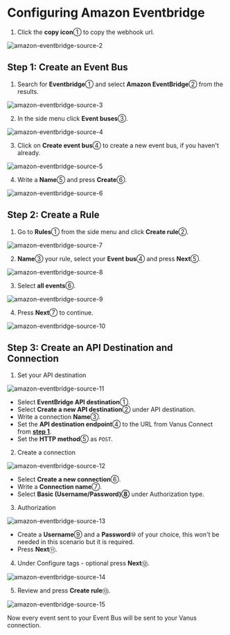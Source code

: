 # **Configuring Amazon Eventbridge**

1. Click the **copy icon**① to copy the webhook url.

![amazon-eventbridge-source-2](images/amazon-eventbridge-source-2.webp)

## Step 1: Create an Event Bus

1. Search for **Eventbridge**① and select **Amazon EventBridge**② from the results.

![amazon-eventbridge-source-3](images/amazon-eventbridge-source-3.webp)

2. In the side menu click **Event buses**③.

![amazon-eventbridge-source-4](images/amazon-eventbridge-source-4.webp)

3. Click on **Create event bus**④ to create a new event bus, if you haven't already.

![amazon-eventbridge-source-5](images/amazon-eventbridge-source-5.webp)

4. Write a **Name**⑤ and press **Create**⑥.

![amazon-eventbridge-source-6](images/amazon-eventbridge-source-6.webp)

## Step 2: Create a Rule

1. Go to **Rules**① from the side menu and click **Create rule**②.

![amazon-eventbridge-source-7](images/amazon-eventbridge-source-7.webp)

2. **Name**③ your rule, select your **Event bus**④ and press **Next**⑤.

![amazon-eventbridge-source-8](images/amazon-eventbridge-source-8.webp)

3. Select **all events**⑥.

![amazon-eventbridge-source-9](images/amazon-eventbridge-source-9.webp)

4. Press **Next**⑦ to continue.

![amazon-eventbridge-source-10](images/amazon-eventbridge-source-10.webp)

## Step 3: Create an API Destination and Connection

1. Set your API destination

![amazon-eventbridge-source-11](images/amazon-eventbridge-source-11.webp)

- Select **EventBridge API destination**①.
- Select **Create a new API destination**② under API destination.
- Write a connection **Name**③.
- Set the **API destination endpoint**④ to the URL from Vanus Connect from **[step 1](#configuring-amazon-eventbridge)**.
- Set the **HTTP method**⑤ as `POST`.

2. Create a connection

![amazon-eventbridge-source-12](images/amazon-eventbridge-source-12.webp)

- Select **Create a new connection**⑥.
- Write a **Connection name**⑦.
- Select **Basic (Username/Password)⑧** under Authorization type.

3. Authorization

![amazon-eventbridge-source-13](images/amazon-eventbridge-source-13.webp)

- Create a **Username**⑨ and a **Password**⑩ of your choice, this won't be needed in this scenario but it is required.
- Press **Next**⑪.

4. Under Configure tags - optional press **Next**⑫.

![amazon-eventbridge-source-14](images/amazon-eventbridge-source-14.webp)

5. Review and press **Create rule**⑬.

![amazon-eventbridge-source-15](images/amazon-eventbridge-source-15.webp)

Now every event sent to your Event Bus will be sent to your Vanus connection.
